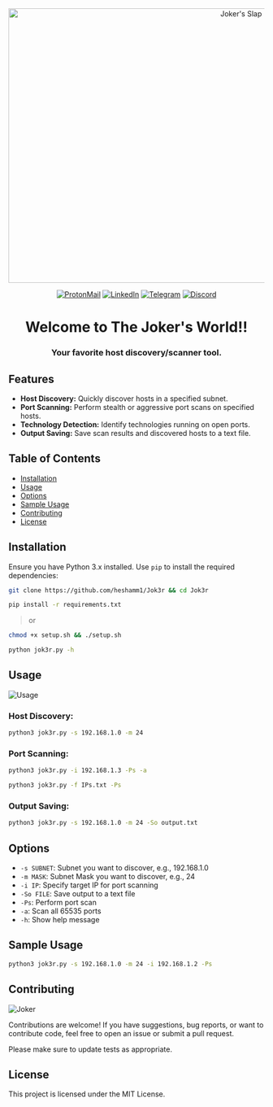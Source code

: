 <div align="center">
  
<img src="https://media.giphy.com/media/6pjnF8qE6sqU8/giphy.gif" alt="Joker's Slap" width="900" height="540">

[![ProtonMail](https://img.shields.io/badge/ProtonMail-Email%20Me-red)](mailto:0xsh1vv@proton.me)
[![LinkedIn](https://img.shields.io/badge/LinkedIn-Profile-blue)](https://www.linkedin.com/in/heshamm1/)
[![Telegram](https://img.shields.io/badge/Telegram-Chat-blue)](https://t.me/sh1vv1)
[![Discord](https://img.shields.io/badge/Discord-Chat-green)](https://discord.gg/SxHbbCBP)
  
# **Welcome to The Joker's World!!**
### Your favorite host discovery/scanner tool.

</div>

## Features

- **Host Discovery:** Quickly discover hosts in a specified subnet.
- **Port Scanning:** Perform stealth or aggressive port scans on specified hosts.
- **Technology Detection:** Identify technologies running on open ports.
- **Output Saving:** Save scan results and discovered hosts to a text file.

## Table of Contents

- [Installation](#installation)
- [Usage](#usage)
- [Options](#options)
- [Sample Usage](#sample-usage)
- [Contributing](#contributing)
- [License](#license)

## Installation

Ensure you have Python 3.x installed. Use `pip` to install the required dependencies:

```bash
git clone https://github.com/heshamm1/Jok3r && cd Jok3r
```
```bash
pip install -r requirements.txt
```
> or 
```bash
chmod +x setup.sh && ./setup.sh
```
```bash
python jok3r.py -h
```

## Usage
![Usage](https://media.giphy.com/media/20KNpHp9lsi15i9uga/giphy.gif)

### Host Discovery:
```bash
python3 jok3r.py -s 192.168.1.0 -m 24
```
### Port Scanning:
```bash
python3 jok3r.py -i 192.168.1.3 -Ps -a 
```
```bash
python3 jok3r.py -f IPs.txt -Ps
```
### Output Saving:
```bash
python3 jok3r.py -s 192.168.1.0 -m 24 -So output.txt
```

## Options
*  `-s SUBNET`:    Subnet you want to discover, e.g., 192.168.1.0
*  `-m MASK`:      Subnet Mask you want to discover, e.g., 24
*  `-i IP`:        Specify target IP for port scanning
*  `-So FILE`:     Save output to a text file
*  `-Ps`:          Perform port scan
*  `-a`:           Scan all 65535 ports
*  `-h`:           Show help message

## Sample Usage
```bash
python3 jok3r.py -s 192.168.1.0 -m 24 -i 192.168.1.2 -Ps
```

## Contributing
![Joker](https://media.giphy.com/media/2ij0s9Q5folTsJiZib/giphy.gif)

Contributions are welcome! If you have suggestions, bug reports, or want to contribute code, feel free to open an issue or submit a pull request.

Please make sure to update tests as appropriate.

## License 
This project is licensed under the MIT License.

